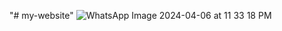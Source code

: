 "# my-website" 
![WhatsApp Image 2024-04-06 at 11 33 18 PM](https://github.com/7765788082696984/my-website/assets/166031949/1c4524ae-bdd0-4e1b-bc37-45d1e3890d78)


